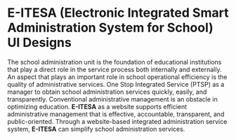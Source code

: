 # E-ITESA (Electronic Integrated Smart Administration System for School) UI Designs

The school administration unit is the foundation of educational institutions that play a direct role in the service process both internally and externally. An aspect that plays an important role in school operational efficiency is the quality of administrative services. One Stop Integrated Service (PTSP) as a manager to obtain school administration services quickly, easily, and transparently. Conventional administrative management is an obstacle in optimizing education. **E-ITESA** as a website supports efficient administrative management that is effective, accountable, transparent, and public-oriented. Through a website-based integrated administration service system, **E-ITESA** can simplify school administration services.
